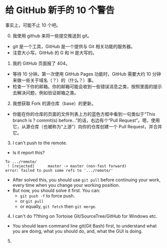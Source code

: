 # 给 GitHub 新手的 10 个警告

事实上，可能不止 10 个吧。

0. 我使用 github 来将一些提交推送到 git。
 - git 是一个工具，GitHub 是一个提供与 Git 相关功能的服务器。
 - 注意大小写。GitHub 的 G 和 H 是大写的。

1. 我的 GitHub 页面报了 404。
 - 等待 10 分钟。第一次使用 GitHub Pages 功能时，GitHub 需要大约 10 分钟来做一些关于域名（？）的（什么？）事。
 - 检查一下你的邮箱。你的邮箱可能会收到一些错误消息之类，按照里面的提示去解决问题，例如验证邮箱之类。

2. 我想获取 Fork 的源仓库（base）的更新。
 - 你能在你的仓库的页面的文件列表上方的蓝色方框中看到一句类似于“This branch is ? commit(s) before...”的话，右边有个“Pull Request”。嗯，使用它，从源仓库（也被称为“上游”）向你的仓库创建一个 Pull Request，并合并它。

3. I can't push to the remote.
 - Is it report this?
 ```
 To .../remote/
  ! [rejected]		master -> master (non-fast forward)
 error: failed to push some refs to '.../remote/'
 ```
 - After solved this, you should use `git pull` before continuing your work, every time when you change your working position.
 - But now, you should solve it first. You can:
   - `git push -f` to force push.
   - or `git pull`
   - or equally, `git fetch` then `git merge`.

4. I can't do ??thing on Tortoise Git/SourceTree/GitHub for Windows etc.
 - You should learn command line git(Git Bash) first, to understand what you are doing, what you should do, and, what the GUI is doing.

5. 
